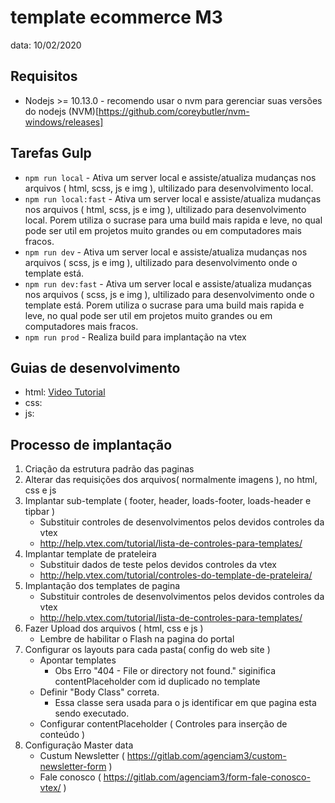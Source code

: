 # template ecommerce M3

data: 10/02/2020

## Requisitos

-   Nodejs >= 10.13.0 - recomendo usar o nvm para gerenciar suas versões do nodejs (NVM)[https://github.com/coreybutler/nvm-windows/releases]

## Tarefas Gulp

-   `npm run local` - Ativa um server local e assiste/atualiza mudanças nos arquivos ( html, scss, js e img ), ultilizado para desenvolvimento local.
-   `npm run local:fast` - Ativa um server local e assiste/atualiza mudanças nos arquivos ( html, scss, js e img ), ultilizado para desenvolvimento local. Porem utiliza o sucrase para uma build mais rapida e leve, no qual pode ser util em projetos muito grandes ou em computadores mais fracos.
-   `npm run dev` - Ativa um server local e assiste/atualiza mudanças nos arquivos ( scss, js e img ), ultilizado para desenvolvimento onde o template está.
-   `npm run dev:fast` - Ativa um server local e assiste/atualiza mudanças nos arquivos ( scss, js e img ), ultilizado para desenvolvimento onde o template está. Porem utiliza o sucrase para uma build mais rapida e leve, no qual pode ser util em projetos muito grandes ou em computadores mais fracos.
-   `npm run prod` - Realiza build para implantação na vtex

## Guias de desenvolvimento

- html: [Video Tutorial](https://drive.google.com/file/d/1nopiHENo5VRCsOKKihv6pbDOPOo2J2HV/view?usp=sharing)
- css:
- js:

## Processo de implantação

1. Criação da estrutura padrão das paginas
2. Alterar das requisições dos arquivos( normalmente imagens ), no html, css e js
3. Implantar sub-template ( footer, header, loads-footer, loads-header e tipbar )
    - Substituir controles de desenvolvimentos pelos devidos controles da vtex
    - http://help.vtex.com/tutorial/lista-de-controles-para-templates/
4. Implantar template de prateleira
    - Substituir dados de teste pelos devidos controles da vtex
    - http://help.vtex.com/tutorial/controles-do-template-de-prateleira/
5. Implantação dos templates de pagina
    - Substituir controles de desenvolvimentos pelos devidos controles da vtex
    - http://help.vtex.com/tutorial/lista-de-controles-para-templates/
6. Fazer Upload dos arquivos ( html, css e js )
    - Lembre de habilitar o Flash na pagina do portal
7. Configurar os layouts para cada pasta( config do web site )
    - Apontar templates
        - Obs Erro "404 - File or directory not found." siginifica contentPlaceholder com id duplicado no template
    - Definir "Body Class" correta.
        - Essa classe sera usada para o js identificar em que pagina esta sendo executado.
    - Configurar contentPlaceholder ( Controles para inserção de conteúdo )
8. Configuração Master data
    - Custum Newsletter ( https://gitlab.com/agenciam3/custom-newsletter-form )
    - Fale conosco ( https://gitlab.com/agenciam3/form-fale-conosco-vtex/ )

